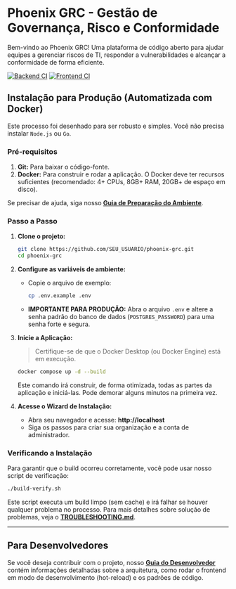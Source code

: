 # Phoenix GRC - Gestão de Governança, Risco e Conformidade

Bem-vindo ao Phoenix GRC! Uma plataforma de código aberto para ajudar equipes a gerenciar riscos de TI, responder a vulnerabilidades e alcançar a conformidade de forma eficiente.

[![Backend CI](https://github.com/SEU_USUARIO/phoenix-grc/actions/workflows/backend-ci.yml/badge.svg)](https://github.com/SEU_USUARIO/phoenix-grc/actions/workflows/backend-ci.yml)
[![Frontend CI](https://github.com/SEU_USUARIO/phoenix-grc/actions/workflows/frontend-ci.yml/badge.svg)](https://github.com/SEU_USUARIO/phoenix-grc/actions/workflows/frontend-ci.yml)

## Instalação para Produção (Automatizada com Docker)

Este processo foi desenhado para ser robusto e simples. Você não precisa instalar `Node.js` ou `Go`.

### Pré-requisitos

1.  **Git:** Para baixar o código-fonte.
2.  **Docker:** Para construir e rodar a aplicação. O Docker deve ter recursos suficientes (recomendado: 4+ CPUs, 8GB+ RAM, 20GB+ de espaço em disco).

Se precisar de ajuda, siga nosso **[Guia de Preparação do Ambiente](./PREPARACAO_AMBIENTE.md)**.

### Passo a Passo

1.  **Clone o projeto:**
    ```bash
    git clone https://github.com/SEU_USUARIO/phoenix-grc.git
    cd phoenix-grc
    ```

2.  **Configure as variáveis de ambiente:**
    - Copie o arquivo de exemplo:
      ```bash
      cp .env.example .env
      ```
    - **IMPORTANTE PARA PRODUÇÃO:** Abra o arquivo `.env` e altere a senha padrão do banco de dados (`POSTGRES_PASSWORD`) para uma senha forte e segura.

3.  **Inicie a Aplicação:**
    > Certifique-se de que o Docker Desktop (ou Docker Engine) está em execução.
    ```bash
    docker compose up -d --build
    ```
    Este comando irá construir, de forma otimizada, todas as partes da aplicação e iniciá-las. Pode demorar alguns minutos na primeira vez.

4.  **Acesse o Wizard de Instalação:**
    - Abra seu navegador e acesse: **http://localhost**
    - Siga os passos para criar sua organização e a conta de administrador.

### Verificando a Instalação

Para garantir que o build ocorreu corretamente, você pode usar nosso script de verificação:
```bash
./build-verify.sh
```
Este script executa um build limpo (sem cache) e irá falhar se houver qualquer problema no processo. Para mais detalhes sobre solução de problemas, veja o **[TROUBLESHOOTING.md](./TROUBLESHOOTING.md)**.

---

## Para Desenvolvedores

Se você deseja contribuir com o projeto, nosso **[Guia do Desenvolvedor](./DEVELOPER_GUIDE.md)** contém informações detalhadas sobre a arquitetura, como rodar o frontend em modo de desenvolvimento (hot-reload) e os padrões de código.
